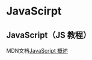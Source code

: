 # JavaScirpt

## JavaScript（JS 教程）

MDN文档[JavaScript 概述](https://developer.mozilla.org/zh-CN/docs/Web/JavaScript/Language_Overview)
